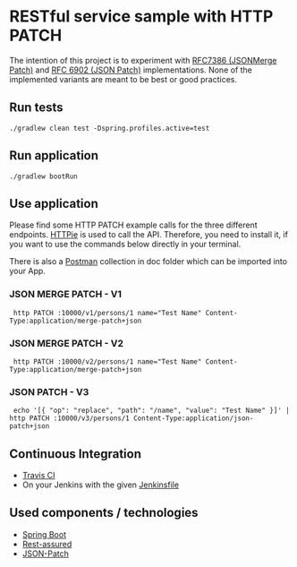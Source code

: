 # RESTful service sample with HTTP PATCH

The intention of this project is to experiment with [RFC7386 (JSONMerge Patch)](http://tools.ietf.org/html/rfc7386) and [RFC 6902 (JSON Patch)](http://tools.ietf.org/html/rfc6902) implementations. 
None of the implemented variants are meant to be best or good practices. 

## Run tests

```
./gradlew clean test -Dspring.profiles.active=test
```

## Run application

```
./gradlew bootRun
```

## Use application

Please find some HTTP PATCH example calls for the three different endpoints. 
[HTTPie](https://httpie.org/doc) is used to call the API. 
Therefore, you need to install it, if you want to use the commands below directly in your terminal.

There is also a [Postman](https://www.getpostman.com/) collection in doc folder which can be imported into your App.

### JSON MERGE PATCH - V1

```
 http PATCH :10000/v1/persons/1 name="Test Name" Content-Type:application/merge-patch+json
```

### JSON MERGE PATCH - V2

```
 http PATCH :10000/v2/persons/1 name="Test Name" Content-Type:application/merge-patch+json
```

### JSON PATCH - V3 

```
 echo '[{ "op": "replace", "path": "/name", "value": "Test Name" }]' | http PATCH :10000/v3/persons/1 Content-Type:application/json-patch+json
```

## Continuous Integration

- [Travis CI](https://travis-ci.org/marhan/rest-patch-sample)
- On your Jenkins with the given [Jenkinsfile](rest-patch-sample/Jenkinsfile) 


## Used components / technologies

- [Spring Boot](https://projects.spring.io/spring-boot/) 
- [Rest-assured](https://github.com/rest-assured/rest-assured/wiki/GettingStarted)
- [JSON-Patch](https://github.com/daveclayton/json-patch)




